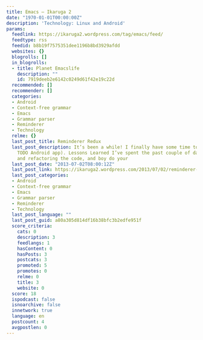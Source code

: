 ```yaml
---
title: Emacs – Ikaruga 2
date: "1970-01-01T00:00:00Z"
description: 'Technology: Linux and Android'
params:
  feedlink: https://ikaruga2.wordpress.com/tag/emacs/feed/
  feedtype: rss
  feedid: b8b19f7575351dee1196b8bd3929afdd
  websites: {}
  blogrolls: []
  in_blogrolls:
  - title: Planet Emacslife
    description: ""
    id: 7919deeb2e6142c0249d61f42e19c22d
  recommended: []
  recommender: []
  categories:
  - Android
  - Context-free grammar
  - Emacs
  - Grammar parser
  - Reminderer
  - Technology
  relme: {}
  last_post_title: Reminderer Redux
  last_post_description: It’s been a while! I finally have some time to work on Reminderer (a
    TODO Android app). Lessons Learned I’ve spent the past couple of days commenting
    and refactoring the code, and boy do your
  last_post_date: "2013-07-02T08:00:12Z"
  last_post_link: https://ikaruga2.wordpress.com/2013/07/02/reminderer-redux/
  last_post_categories:
  - Android
  - Context-free grammar
  - Emacs
  - Grammar parser
  - Reminderer
  - Technology
  last_post_language: ""
  last_post_guid: a80a305d814df16b38bfc3b2edfe951f
  score_criteria:
    cats: 0
    description: 3
    feedlangs: 1
    hasContent: 0
    hasPosts: 3
    postcats: 3
    promoted: 5
    promotes: 0
    relme: 0
    title: 3
    website: 0
  score: 18
  ispodcast: false
  isnoarchive: false
  innetwork: true
  language: en
  postcount: 4
  avgpostlen: 0
---
```

